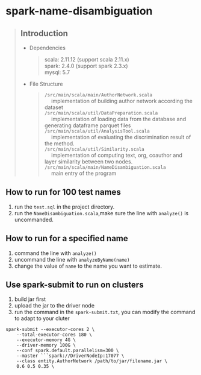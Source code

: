 # spark-name-disambiguation
> ## Introduction
> * Dependencies
>   > scala: 2.11.12 (support scala 2.11.x)\
>   > spark: 2.4.0 (support spark 2.3.x)\
>   > mysql: 5.7
> * File Structure
>   > `/src/main/scala/main/AuthorNetwork.scala` \
&emsp; implementation of building author network according the dataset \
>   > `/src/main/scala/util/DataPreparation.scala` \
&emsp; implementation of loading data from the database and generating dataframe parquet files \
>   > `/src/main/scala/util/AnalysisTool.scala` \
&emsp; implementation of evaluating the discrimination result of the method. \
>   >`/src/main/scala/util/Similarity.scala` \
&emsp; implementation of computing text, org, coauthor and layer similarity between two nodes. \
>   >`/src/main/scala/main/NameDisambiguation.scala` \
&emsp; main entry of the program 
## How to run for 100 test names
1. run the `test.sql` in the project directory.
1. run the `NameDisambiguation.scala`,make sure the line with `analyze()` is uncommanded.

## How to run for a specified name
1. command the line with `analyze()`
1. uncommand the line with `analyzeByName(name)` 
1. change the value of `name` to the name you want to estimate.
  
## Use spark-submit to run on clusters
1. build jar first
2. upload the jar to the driver node
3. run the command in the `spark-submit.txt`, you can modify the command to adapt to your cluter
```
spark-submit --executor-cores 2 \
    --total-executor-cores 180 \
    --executor-memory 4G \
    --driver-memory 100G \
    --conf spark.default.parallelism=300 \
    --master ```spark://DriverNodeIp:17077 \
    --class entity.AuthorNetwork /path/to/jar/filename.jar \
    0.6 0.5 0.35 \
